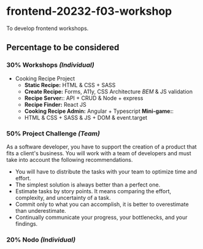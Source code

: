 # frontend-20232-f03-workshop
To develop frontend workshops.

## Percentage to be considered
### 30% Workshops *(Individual)*
  - Cooking Recipe Project
    - **Static Recipe:** HTML & CSS + SASS
    - **Create Recipe:** Forms, A11y, CSS Architecture *BEM* & JS validation
    - **Recipe Server:**: API + CRUD & Node + express
    - **Recipe Finder:** React JS
    - **Cooking Recipe Admin:** Angular + Typescript
  **Mini-game:**: 
    -  HTML & CSS + SASS & JS + DOM & event.target
### 50% Project Challenge *(Team)*
As a software developer, you have to support the creation of a product that fits a client's business. You will work with a team of developers and must take into account the following recommendations.
- You will have to distribute the tasks with your team to optimize time and effort.
- The simplest solution is always better than a perfect one.
- Estimate tasks by story points. It means comparing the effort, complexity, and uncertainty of a task. 
- Commit only to what you can accomplish, it is better to overestimate than underestimate.
- Continually communicate your progress, your bottlenecks, and your findings.
### 20% Nodo *(Individual)*
